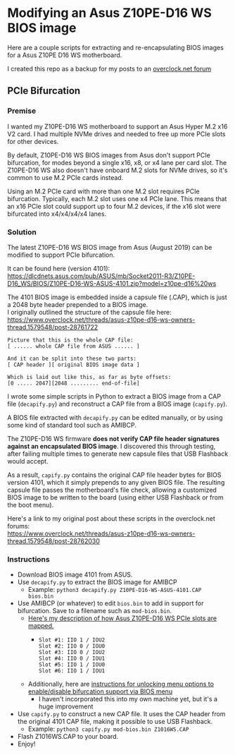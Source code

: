# Modifying an Asus Z10PE-D16 WS BIOS image
Here are a couple scripts for extracting and re-encapsulating BIOS images for a Asus Z10PE D16 WS motherboard.  

I created this repo as a backup for my posts to an [overclock.net forum](https://www.overclock.net/threads/asus-z10pe-d16-ws-owners-thread.1579548/page-28)

## PCIe Bifurcation
### Premise
I wanted my Z10PE-D16 WS motherboard to support an Asus Hyper M.2 x16 V2 card. I had multiple NVMe drives and needed to free up more PCIe slots for other devices.  

By default, Z10PE-D16 WS BIOS images from Asus don't support PCIe bifurcation, for modes beyond a single x16, x8, or x4 lane per card slot.
The Z10PE-D16 WS also doesn't have onboard M.2 slots for NVMe drives, so it's common to use M.2 PCIe cards instead.  

Using an M.2 PCIe card with more than one M.2 slot requires PCIe bifurcation. Typically, each M.2 slot uses one x4 PCIe lane. This means that an x16 PCIe slot could support up to four M.2 devices, if the x16 slot were bifurcated into x4/x4/x4/x4 lanes.  

### Solution

The latest Z10PE-D16 WS BIOS image from Asus (August 2019) can be modified to support PCIe bifurcation.

It can be found here (version 4101):  
https://dlcdnets.asus.com/pub/ASUS/mb/Socket2011-R3/Z10PE-D16_WS/BIOS/Z10PE-D16-WS-ASUS-4101.zip?model=z10pe-d16%20ws

The 4101 BIOS image is embedded inside a capsule file (.CAP), which is just a 2048 byte header prepended to a BIOS image.  
I originally outlined the structure of the capsule file here:  
https://www.overclock.net/threads/asus-z10pe-d16-ws-owners-thread.1579548/post-28761722
```
Picture that this is the whole CAP file:
[ ...... whole CAP file from ASUS ...... ]

And it can be split into these two parts:
[ CAP header ][ original BIOS image data ]

Which is laid out like this, as far as byte offsets:
[0 ..... 2047][2048 ......... end-of-file]
```

I wrote some simple scripts in Python to extract a BIOS image from a CAP file (`decapify.py`) and reconstruct a CAP file from a BIOS image (`capify.py`).  

A BIOS file extracted with `decapify.py` can be edited manually, or by using some kind of standard tool such as AMIBCP.  

The Z10PE-D16 WS firmware **does not verify CAP file header signatures against an encapsulated BIOS image**. I discovered this through testing, after failing multiple times to generate new capsule files that USB Flashback would accept.

As a result, `capify.py` contains the original CAP file header bytes for BIOS version 4101, which it simply prepends to any given BIOS file. The resulting capsule file passes the motherboard's file check, allowing a customized BIOS image to be written to the board (using either USB Flashback or from the boot menu).  

Here's a link to my original post about these scripts in the overclock.net forums:  
https://www.overclock.net/threads/asus-z10pe-d16-ws-owners-thread.1579548/post-28762030

### Instructions
* Download BIOS image 4101 from ASUS.
* Use `decapify.py` to extract the BIOS image for AMIBCP
    * Example: `python3 decapify.py Z10PE-D16-WS-ASUS-4101.CAP bios.bin`
* Use AMIBCP (or whatever) to edit `bios.bin` to add in support for bifurcation. Save to a filename such as `mod-bios.bin`.
    * [Here's my description of how Asus Z10PE-D16 WS PCIe slots are mapped.](https://www.overclock.net/threads/asus-z10pe-d16-ws-owners-thread.1579548/post-28516664)
       * ```
         Slot #1: IIO 1 / IOU2
         Slot #2: IIO 0 / IOU0
         Slot #3: IIO 0 / IOU2
         Slot #4: IIO 0 / IOU1
         Slot #5: IIO 1 / IOU0
         Slot #6: IIO 1 / IOU1
         ```
   * Additionally, here are [instructions for unlocking menu options to enable/disable bifurcation support via BIOS menu](https://www.overclock.net/threads/asus-z10pe-d16-ws-owners-thread.1579548/post-29202198) 
      * I haven't incorporated this into my own machine yet, but it's a huge improvement
* Use `capify.py` to construct a new CAP file. It uses the CAP header from the original 4101 CAP file, making it possible to use USB Flashback.
    * Example: `python3 capify.py mod-bios.bin Z1016WS.CAP`
* Flash Z1016WS.CAP to your board.
* Enjoy!

